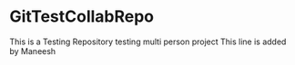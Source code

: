 # GitTestCollabRepo
This is a Testing Repository testing multi person project
This line is added by Maneesh
